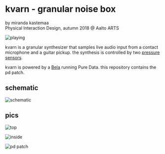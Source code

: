 # kvarn - granular noise box

by miranda kastemaa  
Physical Interaction Design, autumn 2018 @ Aalto ARTS

![playing](https://static.foldplop.com/misc/kvarn/playing.jpg)

kvarn is a granular synthesizer that samples live audio input from a contact microphone and a guitar pickup. the synthesis is controlled by two [pressure sensors](https://github.com/theleadingzero/embelashed/blob/master/hardware/paper-sensors/Pressure-sensor/pressure-instructions.md).

kvarn is powered by a [Bela](https://bela.io/) running Pure Data. this repository contains the pd patch.

## schematic

![schematic](https://static.foldplop.com/misc/kvarn/schematic.png)

## pics

![top](https://static.foldplop.com/misc/kvarn/top.jpg)

![inside](https://static.foldplop.com/misc/kvarn/inside.jpg)

![pd patch](https://static.foldplop.com/misc/kvarn/pd.png)